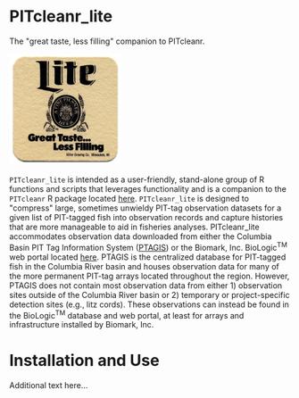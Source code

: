 # PITcleanr_lite
The "great taste, less filling" companion to PITcleanr.

<img src="docs/assets/images/great_taste_less_filling.jpg" width="200">

`PITcleanr_lite` is intended as a user-friendly, stand-alone group of R functions and scripts that leverages functionality and is a companion to the `PITcleanr` R package located [here](https://github.com/KevinSee/PITcleanr). `PITcleanr_lite` is designed to "compress" large, sometimes unwieldy PIT-tag observation datasets for a given list of PIT-tagged fish into observation records and capture histories that are more manageable to aid in fisheries analyses. PITcleanr_lite accommodates observation data downloaded from either the Columbia Basin PIT Tag Information System ([PTAGIS](https://www.ptagis.org/)) or the Biomark, Inc. BioLogic<sup>TM</sup> web portal located [here](https://data3.biomark.com/). PTAGIS is the centralized database for PIT-tagged fish in the Columbia River basin and houses observation data for many of the more permanent PIT-tag arrays located throughout the region. However, PTAGIS does not contain most observation data from either 1) observation sites outside of the Columbia River basin or 2) temporary or project-specific detection sites (e.g., litz cords). These observations can instead be found in the BioLogic<sup>TM</sup> database and web portal, at least for arrays and infrastructure installed by Biomark, Inc.

# Installation and Use

Additional text here...
